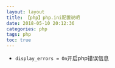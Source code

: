 ```yaml
---
layout: layout
title: 【php】php.ini配置说明
date: 2018-05-10 20:12:36
categories: php
tags: php
toc: true
---
```

* `display_errors = On`开启php错误信息
